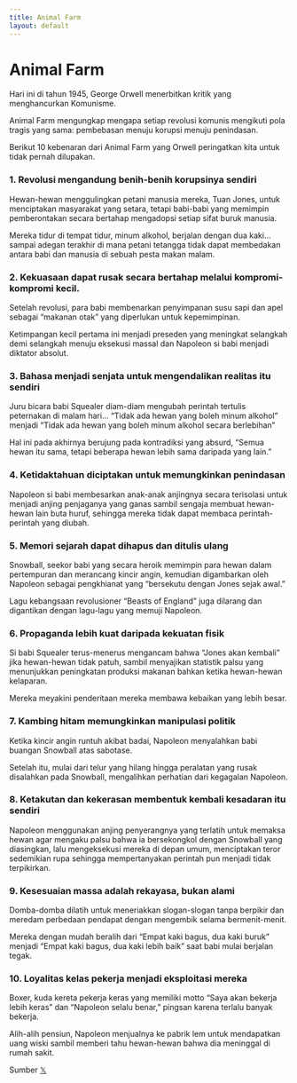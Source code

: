 ```yaml
---
title: Animal Farm
layout: default
---
```


# Animal Farm

Hari ini di tahun 1945, George Orwell menerbitkan kritik yang menghancurkan Komunisme.

Animal Farm mengungkap mengapa setiap revolusi komunis mengikuti pola tragis yang sama: pembebasan menuju korupsi menuju penindasan.

Berikut 10 kebenaran dari Animal Farm yang Orwell peringatkan kita untuk tidak pernah dilupakan.

### 1. Revolusi mengandung benih-benih korupsinya sendiri

Hewan-hewan menggulingkan petani manusia mereka, Tuan Jones, untuk menciptakan masyarakat yang setara, tetapi babi-babi yang memimpin pemberontakan 
secara bertahap mengadopsi setiap sifat buruk manusia.

Mereka tidur di tempat tidur, minum alkohol, berjalan dengan dua kaki…sampai adegan terakhir di mana petani tetangga tidak dapat membedakan antara babi 
dan manusia di sebuah pesta makan malam.

### 2. Kekuasaan dapat rusak secara bertahap melalui kompromi-kompromi kecil.

Setelah revolusi, para babi membenarkan penyimpanan susu sapi dan apel sebagai “makanan otak” yang diperlukan untuk kepemimpinan.

Ketimpangan kecil pertama ini menjadi preseden yang meningkat selangkah demi selangkah menuju eksekusi massal dan Napoleon si babi menjadi diktator absolut.

### 3. Bahasa menjadi senjata untuk mengendalikan realitas itu sendiri

Juru bicara babi Squealer diam-diam mengubah perintah tertulis peternakan di malam hari… “Tidak ada hewan yang boleh minum alkohol” menjadi “Tidak ada hewan yang boleh minum alkohol secara berlebihan”

Hal ini pada akhirnya berujung pada kontradiksi yang absurd, “Semua hewan itu sama, tetapi beberapa hewan lebih sama daripada yang lain.”

### 4. Ketidaktahuan diciptakan untuk memungkinkan penindasan

Napoleon si babi membesarkan anak-anak anjingnya secara terisolasi untuk menjadi anjing penjaganya yang ganas sambil sengaja membuat hewan-hewan lain buta huruf, sehingga mereka tidak dapat membaca perintah-perintah yang diubah.

### 5. Memori sejarah dapat dihapus dan ditulis ulang

Snowball, seekor babi yang secara heroik memimpin para hewan dalam pertempuran dan merancang kincir angin, kemudian digambarkan oleh Napoleon sebagai pengkhianat yang “bersekutu dengan Jones sejak awal.”

Lagu kebangsaan revolusioner “Beasts of England” juga dilarang dan digantikan dengan lagu-lagu yang memuji Napoleon.

### 6. Propaganda lebih kuat daripada kekuatan fisik

Si babi Squealer terus-menerus mengancam bahwa “Jones akan kembali” jika hewan-hewan tidak patuh, sambil menyajikan statistik palsu yang menunjukkan peningkatan produksi makanan bahkan ketika hewan-hewan kelaparan.

Mereka meyakini penderitaan mereka membawa kebaikan yang lebih besar.

### 7. Kambing hitam memungkinkan manipulasi politik

Ketika kincir angin runtuh akibat badai, Napoleon menyalahkan babi buangan Snowball atas sabotase.

Setelah itu, mulai dari telur yang hilang hingga peralatan yang rusak disalahkan pada Snowball, mengalihkan perhatian dari kegagalan Napoleon.

### 8. Ketakutan dan kekerasan membentuk kembali kesadaran itu sendiri

Napoleon menggunakan anjing penyerangnya yang terlatih untuk memaksa hewan agar mengaku palsu bahwa ia bersekongkol dengan Snowball yang diasingkan, lalu mengeksekusi mereka di depan umum, menciptakan teror sedemikian rupa sehingga mempertanyakan perintah pun menjadi tidak terpikirkan.

### 9. Kesesuaian massa adalah rekayasa, bukan alami

Domba-domba dilatih untuk meneriakkan slogan-slogan tanpa berpikir dan meredam perbedaan pendapat dengan mengembik selama bermenit-menit.

Mereka dengan mudah beralih dari “Empat kaki bagus, dua kaki buruk” menjadi “Empat kaki bagus, dua kaki lebih baik” saat babi mulai berjalan tegak.

### 10. Loyalitas kelas pekerja menjadi eksploitasi mereka

Boxer, kuda kereta pekerja keras yang memiliki motto “Saya akan bekerja lebih keras” dan “Napoleon selalu benar,” pingsan karena terlalu banyak bekerja.

Alih-alih pensiun, Napoleon menjualnya ke pabrik lem untuk mendapatkan uang wiski sambil memberi tahu hewan-hewan bahwa dia meninggal di rumah sakit.

Sumber [𝕏](https://x.com/HistoryNutOTD/status/1957204026573144400)
